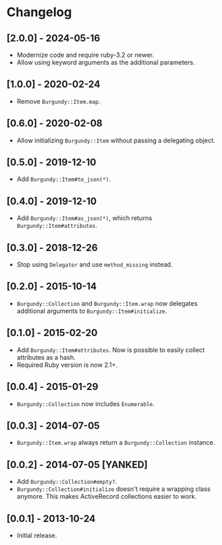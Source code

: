 # Changelog

## [2.0.0] - 2024-05-16

- Modernize code and require ruby-3.2 or newer.
- Allow using keyword arguments as the additional parameters.

## [1.0.0] - 2020-02-24

- Remove `Burgundy::Item.map`.

## [0.6.0] - 2020-02-08

- Allow initializing `Burgundy::Item` without passing a delegating object.

## [0.5.0] - 2019-12-10

- Add `Burgundy::Item#to_json(*)`.

## [0.4.0] - 2019-12-10

- Add `Burgundy::Item#as_json(*)`, which returns `Burgundy::Item#attributes`.

## [0.3.0] - 2018-12-26

- Stop using `Delegator` and use `method_missing` instead.

## [0.2.0] - 2015-10-14

- `Burgundy::Collection` and `Burgundy::Item.wrap` now delegates additional
  arguments to `Burgundy::Item#initialize`.

## [0.1.0] - 2015-02-20

- Add `Burgundy::Item#attributes`. Now is possible to easily collect attributes
  as a hash.
- Required Ruby version is now 2.1+.

## [0.0.4] - 2015-01-29

- `Burgundy::Collection` now includes `Enumerable`.

## [0.0.3] - 2014-07-05

- `Burgundy::Item.wrap` always return a `Burgundy::Collection` instance.

## [0.0.2] - 2014-07-05 [YANKED]

- Add `Burgundy::Collection#empty?`.
- `Burgundy::Collection#initialize` doesn't require a wrapping class anymore.
  This makes ActiveRecord collections easier to work.

## [0.0.1] - 2013-10-24

- Initial release.
